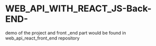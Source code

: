# WEB_API_WITH_REACT_JS-Back-END-

demo of the project and front _end part would be found in web_api_react_front_end repository
